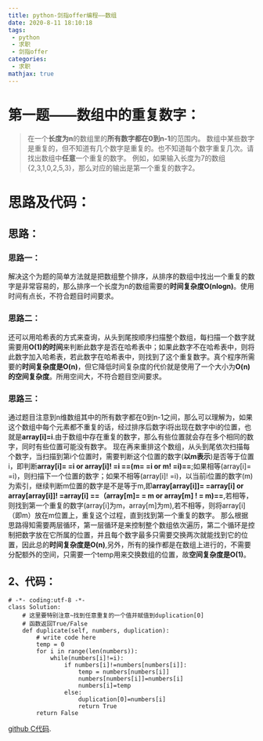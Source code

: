 ```yaml
---
title: python-剑指offer编程——数组
date: 2020-8-11 18:10:18
tags:
 - python
 - 求职
 - 剑指offer
categories:
 - 求职
mathjax: true
---
```


# 第一题——数组中的重复数字：
>在一个**长度为n**的数组里的**所有数字都在0到n-1**的范围内。 数组中某些数字是重复的，但不知道有几个数字是重复的。也不知道每个数字重复几次。请找出数组中**任意**一个重复的数字。 例如，如果输入长度为7的数组{2,3,1,0,2,5,3}，那么对应的输出是第一个重复的数字2。

# 思路及代码：
## 思路：
### 思路一：
解决这个为题的简单方法就是把数组整个排序，从排序的数组中找出一个重复的数字是非常容易的，那么排序一个长度为n的数组需要的**时间复杂度O(nlogn)**。使用时间有点长，不符合题目时间要求。
### 思路二：
还可以用哈希表的方式来查询，从头到尾按顺序扫描整个数组，每扫描一个数字就需要用**O(1)的时间**来判断此数字是否在哈希表中；如果此数字不在哈希表中，则将此数字加入哈希表，若此数字在哈希表中，则找到了这个重复数字。真个程序所需要的**时间复杂度是O(n)**，但它降低时间复杂度的代价就是使用了一个大小为**O(n)的空间复杂度**。所用空间大，不符合题目空间要求。
### 思路三：
通过题目注意到n维数组其中的所有数字都在0到n-1之间，那么可以理解为，如果这个数组中每个元素都不重复的话，经过排序后数字i将出现在数字中i的位置，也就是**array[i]=i**.由于数组中存在重复的数字，那么有些位置就会存在多个相同的数字，同时有些位置可能没有数字。
		  现在再来重排这个数组，从头到尾依次扫描每个数字，当扫描到第i个位置时，需要判断这个位置的数字(**以m表示**)是否等于位置i，即判断**array[i]= =i or array[i]! =i ==(m= =i or m! =i)==**;如果相等(array[i]= =i)，则扫描下一个位置的数字；如果不相等(array[i]! =i)，以当前i位置的数字(m)为索引，继续判断m位置的数字是不是等于m,即**array[array[i]]= =array[i] or array[array[i]]! =array[i] ==（array[m]= = m or array[m] ! = m)==**,若相等，则找到第一个重复的数字(array[i]为m，array[m]为m),若不相等，则将array[i]（即m）放在m位置上，重复这个过程，直到找到第一个重复的数字。
那么根据思路得知需要两层循环，第一层循环是来控制整个数组依次遍历，第二个循环是控制把数字放在它所属的位置，并且每个数字最多只需要交换两次就能找到它的位置，因此总的**时间复杂度是O(n)**,另外，所有的操作都是在数组上进行的，不需要分配额外的空间，只需要一个temp用来交换数组的位置，故**空间复杂度是O(1)**。
## 2、代码：

```
# -*- coding:utf-8 -*-
class Solution:
    # 这里要特别注意~找到任意重复的一个值并赋值到duplication[0]
    # 函数返回True/False
    def duplicate(self, numbers, duplication):
        # write code here
        temp = 0
        for i in range(len(numbers)):
            while(numbers[i]!=i):
                if numbers[i]!=numbers[numbers[i]]:
                    temp = numbers[numbers[i]]
                    numbers[numbers[i]]=numbers[i]
                    numbers[i]=temp
                else:
                    duplication[0]=numbers[i]
                    return True
        return False
```
[github C代码](https://github.com/zhedahht/CodingInterviewChinese2/tree/master/03_01_DuplicationInArray).


